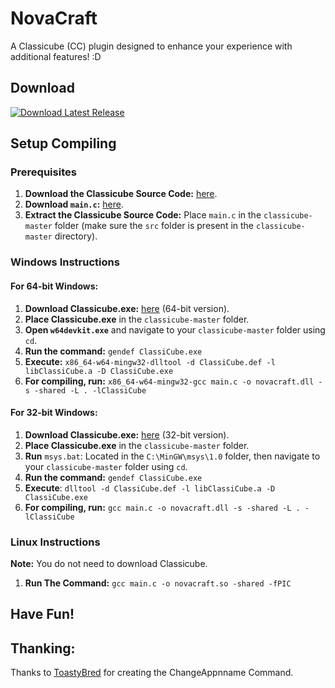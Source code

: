 # NovaCraft

A Classicube (CC) plugin designed to enhance your experience with additional features! :D

## Download

[![Download Latest Release](https://img.shields.io/badge/Download-Last%20Release-brightgreen?style=for-the-badge&logo=github)](https://github.com/mastergive514/NovaCraft2/releases/latest)

## Setup Compiling

### Prerequisites

1. **Download the Classicube Source Code:** [here](https://github.com/UnknownShadow200/ClassiCube/archive/refs/heads/master.zip).
2. **Download `main.c`:** [here](https://raw.githubusercontent.com/mastergive514/NovaCraft2/main/main.c).
3. **Extract the Classicube Source Code:** Place `main.c` in the `classicube-master` folder (make sure the `src` folder is present in the `classicube-master` directory).

### Windows Instructions

#### For 64-bit Windows:

1. **Download Classicube.exe:** [here](https://www.classicube.net/download/) (64-bit version).
2. **Place Classicube.exe** in the `classicube-master` folder.
3. **Open `w64devkit.exe`** and navigate to your `classicube-master` folder using `cd`.
4. **Run the command:** 
   ```gendef ClassiCube.exe```
5. **Execute:** ```x86_64-w64-mingw32-dlltool -d ClassiCube.def -l libClassiCube.a -D ClassiCube.exe```
6. **For compiling, run:** ```x86_64-w64-mingw32-gcc main.c -o novacraft.dll -s -shared -L . -lClassiCube```
#### For 32-bit Windows:
1. **Download Classicube.exe:** [here](https://www.classicube.net/download/) (32-bit version).
2. **Place Classicube.exe** in the `classicube-master` folder.
3. **Run** ```msys.bat```: Located in the ```C:\MinGW\msys\1.0``` folder, then navigate to your ```classicube-master``` folder using ```cd```.
4. **Run the command:** ```gendef ClassiCube.exe```
5. **Execute**: ```dlltool -d ClassiCube.def -l libClassiCube.a -D ClassiCube.exe```
6. **For compiling, run:** ```gcc main.c -o novacraft.dll -s -shared -L . -lClassiCube```
### Linux Instructions
**Note:** You do not need to download Classicube.
1. **Run The Command:** ```gcc main.c -o novacraft.so -shared -fPIC```


## Have Fun!


## Thanking:

Thanks to [ToastyBred](https://github.com/1ToastyBred1/) for creating the ChangeAppnname Command.
